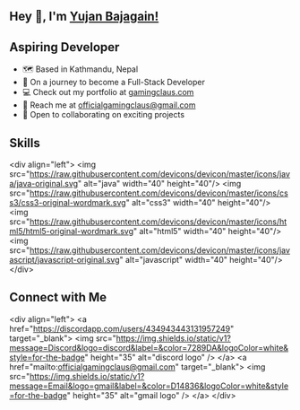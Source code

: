 ## Hey 👋, I'm [Yujan Bajagain!](https://github.com/GamingClaus/)

## Aspiring Developer

- 🗺️ Based in Kathmandu, Nepal
- 🚀 On a journey to become a Full-Stack Developer
- 💻 Check out my portfolio at [gamingclaus.com](https://gamingclaus.com/)
- 📧 Reach me at [officialgamingclaus@gmail.com](mailto:officialgamingclaus@gmail.com)
- 🤝 Open to collaborating on exciting projects

## Skills
&lt;div align="left"&gt; &lt;img src="https://raw.githubusercontent.com/devicons/devicon/master/icons/java/java-original.svg" alt="java" width="40" height="40"/&gt; &lt;img src="https://raw.githubusercontent.com/devicons/devicon/master/icons/css3/css3-original-wordmark.svg" alt="css3" width="40" height="40"/&gt; &lt;img src="https://raw.githubusercontent.com/devicons/devicon/master/icons/html5/html5-original-wordmark.svg" alt="html5" width="40" height="40"/&gt; &lt;img src="https://raw.githubusercontent.com/devicons/devicon/master/icons/javascript/javascript-original.svg" alt="javascript" width="40" height="40"/&gt; &lt;/div&gt;
## Connect with Me
&lt;div align="left"&gt; &lt;a href="https://discordapp.com/users/434943443131957249" target="\_blank"&gt; &lt;img src="https://img.shields.io/static/v1?message=Discord&logo=discord&label=&color=7289DA&logoColor=white&style=for-the-badge" height="35" alt="discord logo" /&gt; &lt;/a&gt; &lt;a href="mailto:officialgamingclaus@gmail.com" target="\_blank"&gt; &lt;img src="https://img.shields.io/static/v1?message=Email&logo=gmail&label=&color=D14836&logoColor=white&style=for-the-badge" height="35" alt="gmail logo" /&gt; &lt;/a&gt; &lt;/div&gt;

